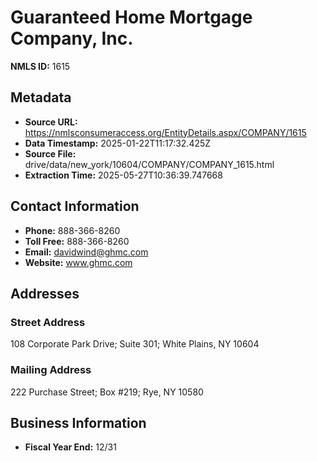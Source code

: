 # Guaranteed Home Mortgage Company, Inc.

**NMLS ID:** 1615

## Metadata
- **Source URL:** https://nmlsconsumeraccess.org/EntityDetails.aspx/COMPANY/1615
- **Data Timestamp:** 2025-01-22T11:17:32.425Z
- **Source File:** drive/data/new_york/10604/COMPANY/COMPANY_1615.html
- **Extraction Time:** 2025-05-27T10:36:39.747668

## Contact Information
- **Phone:** 888-366-8260
- **Toll Free:** 888-366-8260
- **Email:** davidwind@ghmc.com
- **Website:** www.ghmc.com

## Addresses
### Street Address
108 Corporate Park Drive; Suite 301; White Plains, NY 10604

### Mailing Address
222 Purchase Street; Box #219; Rye, NY 10580

## Business Information
- **Fiscal Year End:** 12/31
